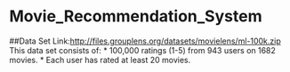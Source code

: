 # Movie_Recommendation_System

##Data Set Link:http://files.grouplens.org/datasets/movielens/ml-100k.zip
This data set consists of:
	* 100,000 ratings (1-5) from 943 users on 1682 movies. 
	* Each user has rated at least 20 movies. 
